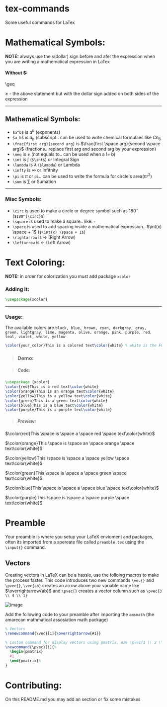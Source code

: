 # tex-commands
Some useful commands for LaTex

# Mathematical Symbols:

**NOTE:** always use the `$`(dollar) sign before and afer the expression when you are writing a mathematical expression in LaTex

#### Without $:
\geq

$\geq$ - the above statement but with the dollar sign added on both sides of the expression

----

## Mathematical Symbols:

- `$a^b$` is $a^b$ (exponents)
- `$a_b$` is $a_b$ (subscript.. can be used to write chemical formulaes like $Ch_6$
- `\frac{first arg}{second arg}` is $\frac{first \space arg}{second \space arg}$ (fractions.. replace first arg and second arg by your expression)
- `\neq` is $\neq$ (not equals to.. can be used when a != b)
- `\int` is $\int$ (`$\int$`) or Integral Sign
- `\lambda` is $\lambda$ (`$lambda`) or Lambda
- `\infty` is $\infty$ or Infitnity
- `\pi` is $\pi$ or `pi`.. can be used to write the formula for circle's area($\pi r^2$)
- `\sum` is $\sum$ or Sumation

----

### Misc Symbols:
- `\circ` is used to make a circle or degree symbol such as  $180^{\circ}$ (`$180^{\circ}$`)
- `\square` is used to make a square.. like: $\square$
- `\space` is used to add spacing inside a mathematical expression.. $\int(x) \space + 1$ (`$\int(x) \space + 1$`)
- `\rightarrow` is $\rightarrow$ (Right Arrow)
- `\leftarrow` is $\leftarrow$ (Left Arrow)

# Text Coloring:
**NOTE:** in order for colorization you must add package `xcolor`

### Adding It:
```latex
\usepackage{xcolor}
```

---

### Usage:
The available colors are `black, blue, brown, cyan, darkgray, gray, green, lightgray, lime, magenta, olive, orange, pink, purple, red, teal, violet, white, yellow`

```latex
\color{your_color}This is a colored text\color{white} % white is the FG here
```

> ### Demo:

> ##### Code: 
```latex
\usepackage {xcolor}
\color{red}This is a red text\color{white}
\color{orange}This is an orange text\color{white}
\color{yellow}This is a yellow text\color{white}
\color{green}This is a green text\color{white}
\color{blue}This is a blue text\color{white}
\color{purple}This is a purple text\color{white}
```
> ##### Preview:
$\color{red}This \space is \space a \space red \space text\color{white}$

$\color{orange}This \space is \space an \space orange \space text\color{white}$

$\color{yellow}This \space is \space a \space yellow \space text\color{white}$

$\color{green}This \space is \space a \space green \space text\color{white}$

$\color{blue}This \space is \space a \space blue \space text\color{white}$

$\color{purple}This \space is \space a \space purple \space text\color{white}$

# Preamble
Your preamble is where you setup your LaTeX envioment and packages, often its imported from a spereate file called `preamble.tex` using the `\input{}` command.

## Vectors
Creating vectors in LaTeX can be a hassle, use the folloing macros to make the process faster. This code introduces two new commands `\vec{}` and `\pvec{}`, `\vec{ab}` creates an arrow above your variable name like $\overrightarrow{ab}$ and `\pvec{}` creates a vector column such as `\pvec{3 \\ 4 \\ 1}` 

![image](https://github.com/logicguy1/tex-commands/assets/56993729/ac1e5582-1560-4a0c-b7f4-17b5044c5ec8)

Add the following code to your preamble after importing the `amsmath` (the amarecan mathmatical assosiation math package)
```latex
% Vectors
\renewcommand{\vec}[1]{\overrightarrow{#1}}

% Custom command for display vectors using pmatrix, use \pvec{1 \\ 2 \\ 3}
\newcommand{\pvec}[1]{%
  \begin{pmatrix}
  #1
  \end{pmatrix}%
}
```

# Contributing:
On this README.md you may add an section or fix some mistakes
